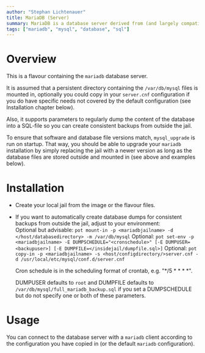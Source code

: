 ```yaml
---
author: "Stephan Lichtenauer"
title: MariaDB (Server)
summary: MariaDB is a database server derived from (and largely compatible with) MySQL.
tags: ["mariadb", "mysql", "database", "sql"]
---
```


# Overview

This is a flavour containing the ```mariadb``` database server.

It is assumed that a persistent directory containing the ```/var/db/mysql``` files is mounted in, optionally you could copy in your ```server.cnf``` configuration if you do have specific needs not covered by the default configuration (see Installation chapter below).

Also, it supports parameters to regularly dump the content of the database into a SQL-file so you can create consistent backups from outside the jail.

To ensure that software and database file versions match, ```mysql_upgrade``` is run on startup. That way, you should be able to upgrade your ```mariadb``` installation by simply replacing the jail with a newer version as long as the database files are stored outside and mounted in (see above and examples below).

# Installation

* Create your local jail from the image or the flavour files. 
* If you want to automatically create database dumps for consistent backups from outside the jail, adjust to your environment:    
    Optional but advisable: ```pot mount-in -p <mariadbjailname> -d </host/databasedirectory> -m /var/db/mysql```
    Optional: ```pot set-env -p <mariadbjailname> -E DUMPSCHEDULE="<cronschedule>" [-E DUMPUSER=<backupuser>] [-E DUMPFILE=</insidejail/dumpfile.sql>]```
    Optional: ```pot copy-in -p <mariadbjailname> -s <host/configdirectory/>server.cnf -d /usr/local/etc/mysql/conf.d/server.cnf```

    Cron schedule is in the scheduling format of crontab, e.g. "*/5 * * * *".

    DUMPUSER defaults to ```root``` and DUMPFILE defaults to ```/var/db/mysql/full_mariadb_backup.sql``` if you set a DUMPSCHEDULE but do not specify one or both of these parameters.

# Usage

You can connect to the database server with a ```mariadb``` client according to the configuration you have copied in (or the default ```mariadb``` configuration). 


